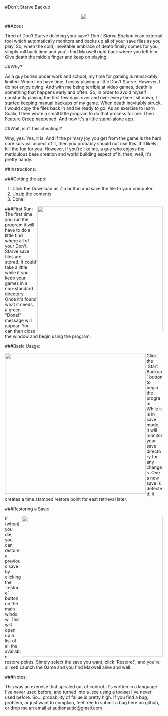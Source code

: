 
#Don't Starve Backup

<p align=center><img src="http://i.imgur.com/k45Rw2H.png"></p>

##About  

Tired of Don't Starve deleting your save? *Don't Starve Backup* is an external tool which automatically monitors and backs up all of your save files as you play. So, when the cold, inevitable embrace of death finally comes for you, simply roll back time and you'll find Maxwell right back where you left him. Give death the middle finger and keep on playing! 

##Why? 

As a guy buried under work and school, my time for gaming is remarkably limited. When I do have time, I enjoy playing a little Don't Starve. However, I do not enjoy dying. And with me being terrible at video games, death is something that happens early and often. So, in order to avoid myself constantly playing the first few days over and over every time I sit down, I started keeping manual backups of my game. When death inevitably struck, I would copy the files back in and be ready to go. As an exercise to learn Scala, I then wrote a small little program to do that process for me. Then [Feature Creep](http://en.wikipedia.org/wiki/Feature_creep) happened. And now it's a little stand-alone app. 

##Wait, isn't this cheating!? 

Why, yes. Yes, it is. And if the primary joy you get from the game is the hard core survival aspect of it, then you probably should not use this. It'll likely kill the fun for you. However, if you're like me, a guy who enjoys the meticulous base creation and world building aspect of it, then, well, it's pretty handy. 

##Instructions: 

###Getting the app:   

1. Click the Download as Zip button and save the file to your computer. 
2. Unzip the contents 
3. Done! 

###First Run: 
<img src="http://i.imgur.com/JSehft4.png" align=right width="400">
The first time you run the program it will have to do a little find where all of your Don't Starve save files are stored. It could take a little while if you keep your games in a non-standard directory. Once it's found what it needs, a green "Done!" message will appear. You can then close the window and begin using the program. 


###Basic Usage: 

<img src="http://i.imgur.com/k45Rw2H.png" align="left" width=450>
Click the `Start Backup` button to begin the program. While it is in save mode, it will monitor your save directory for any changes. One a new save is detected, it creates a time stamped restore point for east retrieval later. 



###Restoring a Save: 

<img src="http://i.imgur.com/kOH9Tgi.png" align=right width="450">
If (when) you die, you can restore a previous save by clicking the `restore` button on the main window. This will open up a list of all the available restore points. Simply select the save you want, click `Restore!`, and you're all set! Launch the Game and you find Maxwell alive and well. 



###Notes: 

This was an exercise that spiraled out of control. It's written in a language I've never used before, and turned into a .exe using a toolset I've never used before. So... probability of failue is pretty high. If you find a bug, problem, or just want to complain, feel free to submit a bug here on github, or drop me an email at audionautic@gmail.com


